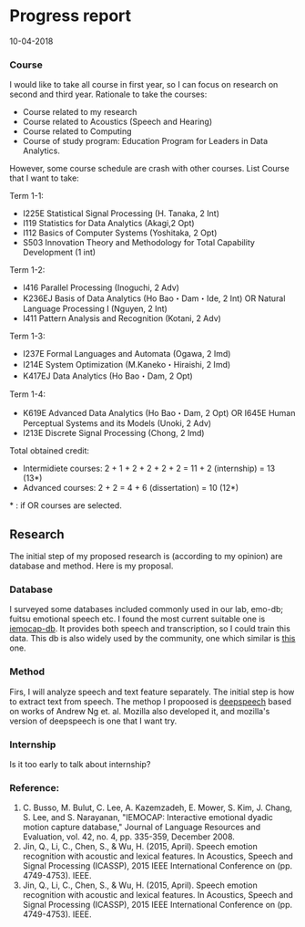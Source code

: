 # Progress report
10-04-2018

### Course
I would like to take all course in first year, so I can focus on research on
second and third year. 
Rationale to take the courses:
- Course related to my research
- Course related to Acoustics (Speech and Hearing)
- Course related to Computing
- Course of study program: Education Program for Leaders in Data Analytics. 

However, some course schedule are 
crash with other courses.
List Course that I want to take:

Term 1-1:
- I225E Statistical Signal Processing (H. Tanaka, 2 Int)
- I119 Statistics for Data Analytics (Akagi,2 Opt)
- I112 Basics of Computer Systems (Yoshitaka, 2 Opt)
- S503 Innovation Theory and Methodology for Total Capability Development (1 int)

Term 1-2:
- I416 Parallel Processing (Inoguchi, 2 Adv)
- K236EJ Basis of Data Analytics (Ho Bao・Dam・Ide, 2 Int) OR Natural Language Processing I (Nguyen, 2 Int)
- I411 Pattern Analysis and Recognition (Kotani, 2 Adv) 

Term 1-3:
- I237E Formal Languages and Automata (Ogawa, 2 Imd)
- I214E System Optimization (M.Kaneko・Hiraishi, 2 Imd)
- K417EJ Data Analytics (Ho Bao・Dam, 2 Opt)

Term 1-4:
- K619E Advanced Data Analytics (Ho Bao・Dam, 2 Opt) OR I645E Human Perceptual Systems and its Models (Unoki, 2 Adv)
- I213E Discrete Signal Processing (Chong, 2 Imd)

Total obtained credit:
- Intermidiete courses: 2 + 1 + 2 + 2 + 2 + 2 = 11 + 2 (internship) = 13 (13*)
- Advanced courses: 2 + 2 = 4 + 6 (dissertation) = 10 (12*)

\* : if OR courses are selected.

## Research
The initial step of my proposed research is (according to my opinion) are database and method.
Here is my proposal.

### Database
I surveyed some databases included commonly used in our lab, emo-db; fuitsu emotional speech etc. 
I found the most current suitable one is [iemocap-db](http://sail.usc.edu/iemocap/). It provides both 
speech and transcription, so I could train this data. This db is also widely used by the community, 
one which similar is [this](https://ieeexplore.ieee.org/abstract/document/7178872/) one.

### Method
Firs, I will analyze speech and text feature separately. The initial step is how to extract text from speech.
The methop I propoosed is [deepspeech](https://arxiv.org/abs/1412.5567) based on works of Andrew Ng et. al. 
Mozilla also developed it, and mozilla's version of deepspeech is one that I want try. 

### Internship
Is it too early to talk about internship?

### Reference:
1. C. Busso, M. Bulut, C. Lee, A. Kazemzadeh, E. Mower, S. Kim, J. Chang, S. Lee, and S. Narayanan, "IEMOCAP: Interactive emotional dyadic motion capture database," Journal of Language Resources and Evaluation, vol. 42, no. 4, pp. 335-359, December 2008.
2. Jin, Q., Li, C., Chen, S., & Wu, H. (2015, April). Speech emotion recognition with acoustic and lexical features. In Acoustics, Speech and Signal Processing (ICASSP), 2015 IEEE International Conference on (pp. 4749-4753). IEEE.
3. Jin, Q., Li, C., Chen, S., & Wu, H. (2015, April). Speech emotion recognition with acoustic and lexical features. In Acoustics, Speech and Signal Processing (ICASSP), 2015 IEEE International Conference on (pp. 4749-4753). IEEE.
